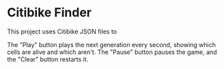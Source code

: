 # Citibike Finder

This project uses Citibike JSON files to 

The "Play" button plays the next generation every second, showing which cells are alive and which aren't. The "Pause" button pauses the game, and the "Clear" button restarts it.


